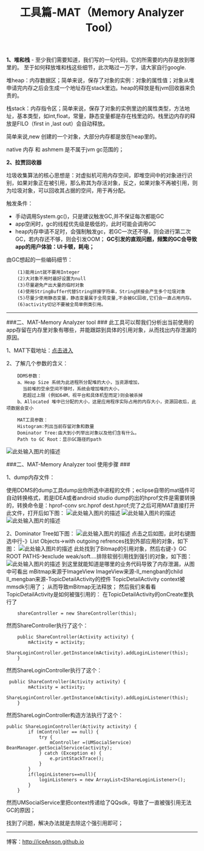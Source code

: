 ﻿---
layout: post
title: 工具篇-MAT（Memory Analyzer Tool）
description: 让内存泄漏无所遁形
category: blog
---


**1、堆和栈** - 至少我们需要知道，我们写的一句代码，它的所需要的内存是放到哪里的。
至于如何释放堆和栈这些细节，此次略过一万字，请大家自行google.
	
堆heap：内存数据区；简单来说，保存了对象的实例：对象的属性值；对象从堆申请完内存之后会生成一个地址存在stack里边。heap的释放是有jvm回收器来负责的。

栈stack：内存指令区；简单来说，保存了对象的实例里边的属性类型，方法地址，基本类型，如int,float，常量，静态变量都是存在栈里边的。栈里边内存的释放是FILO（first in ,last out）会自动释放。

简单来说,new 创建的一个对象，大部分内存都是放在heap里的。

native 内存 和 ashmem 是不属于jvm gc范围的；

**2、拉贾回收器**  

垃圾收集算法的核心思想是：对虚拟机可用内存空间，即堆空间中的对象进行识别，如果对象正在被引用，那么称其为存活对象，反之，如果对象不再被引用，则为垃圾对象，可以回收其占据的空间，用于再分配。

触发条件：
	

 - 手动调用System.gc()，只是建议触发GC,并不保证每次都能GC
 - app空闲时，gc的线程优先级是极低的，此时可能会调用GC
 - heap内存申请不足时，会强制触发gc，若GC一次还不够，则会进行第二次GC，若内存还不够，则会引发OOM；
**GC引发的直观问题，频繁的GC会导致app的用户体验：UI卡顿，耗电；**

由GC想起的一些编码细节：

		(1)能用int就不要用Integer
		(2)大对象不用时最好设置为null
		(3)尽量避免产出大量的临时对象
		(4)使用StringBuffer代替String拼接字符串，String拼接会产生多个垃圾对象
		(5)尽量少使用静态变量，静态变量属于全局变量,不会被GC回收,它们会一直占用内存。
		(6)activity切记不要被全局单例类引用。


----------


###二、MAT-Memory Analyzer tool ###
此工具可以帮我们分析出当前使用的app存留在内存里对象有哪些，并能跟踪到具体的引用对象，从而找出内存泄漏的原因。

1、MAT下载地址：[点击进入](http://www.eclipse.org/mat/downloads.php)

2、了解几个参数的含义：

		DDMS参数：
		a、Heap Size 系统为此进程所分配堆的大小，当资源增加，
		  当前堆的空余空间不够时，系统会增加堆的大小，
          若超过上限 (例如64M，视平台和具体机型而定)则会被杀掉
		b、Allocated 堆中已分配的大小，这是应用程序实际占用的内存大小，资源回收后，此项数据会变小

		MAT工具参数：
		Histogram:列出当前存留对象和数量
		Dominator Tree:由大到小列举出对象以及他们含有什么。
		Path to GC Root：显示GC路径的path
		
![此处输入图片的描述](http://7xnby9.com1.z0.glb.clouddn.com/actions.jpg)
		


###二、MAT-Memory Analyzer tool 使用步骤 ###

1、dump内存文件：

使用DDMS的dump工具dump出你所选中进程的文件；eclipse自带的mat插件可自动转换格式，若是IDEA或者android studio dump的出的hprof文件是需要转换的，转换命令是：hprof-conv src.hprof dest.hprof;完了之后可用MAT直接打开此文件，打开后如下图：
![此处输入图片的描述](http://7xnby9.com1.z0.glb.clouddn.com/dump.jpg)
![此处输入图片的描述](http://7xnby9.com1.z0.glb.clouddn.com/heap.jpg)
![此处输入图片的描述](http://7xnby9.com1.z0.glb.clouddn.com/over_view.jpg)


2、Dominator Tree如下图：
![此处输入图片的描述](http://7xnby9.com1.z0.glb.clouddn.com/dominator_tree.jpg)
点击之后如图，此时右键图选中行-》List Objects->with outgoing refrences找到外部应用的对象，如下图：
![此处输入图片的描述](http://7xnby9.com1.z0.glb.clouddn.com/outgoing_two.jpg)
此处找到了Bitmap的引用对象，然后右键-》GC ROOT PATHS-》exclude weak/soft....排除软弱引用找到强引的对象，如下图：
![此处输入图片的描述](http://7xnby9.com1.z0.glb.clouddn.com/topic_mengban.jpg)
到这里就能知道是哪里的业务代码导致了内存泄漏，从图中可看出
mBitmap来源于ImageView
ImageView来源-ll_mengban的child
ll_mengban来源-TopicDetailActivity的控件
TopicDetailActivity context被 mmsdk引用了；
从而导致mBitmap无法释放；
然后我们来看看TopicDetailActivity是如何被强引用的：
在TopicDetailActivity的onCreate里执行了
        
        shareController = new ShareController(this);
然而ShareController执行了这个：
        
        public ShareController(Activity activity) {
            mActivity = activity;
            ShareLoginController.getInstance(mActivity).addLoginListener(this);
        }
然而ShareLoginController执行了这个：

     public ShareController(Activity activity) {
            mActivity = activity;
            ShareLoginController.getInstance(mActivity).addLoginListener(this);
        }

然而ShareLoginController构造方法执行了这个：

    public ShareLoginController(Activity activity) {
            if (mController == null) {
                try {
                    mController =(UMSocialService) BeanManager.getSocialService(activity);
                } catch (Exception e) {
                    e.printStackTrace();
                }
            }
            if(loginListeners==null){
                loginListeners = new ArrayList<IShareLoginListener>();
            }
        }

然而UMSocialService里把context传递给了QQsdk，导致了一直被强引用无法GC的原因；

找到了问题，解决办法就是去除这个强引用即可；

-----------------------
博客：http://iceAnson.github.io